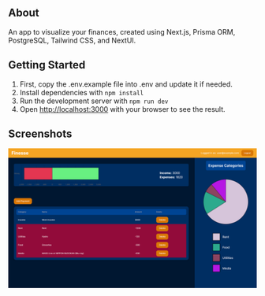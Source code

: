 ## About
An app to visualize your finances, created using Next.js, Prisma ORM, PostgreSQL, Tailwind CSS, and NextUI.

## Getting Started

1. First, copy the .env.example file into .env and update it if needed.
2. Install dependencies with `npm install`
3. Run the development server with `npm run dev`
4. Open [http://localhost:3000](http://localhost:3000) with your browser to see the result.

## Screenshots
![The app dashboard showing a bar comparing total income and expenses, as well as numerical values listed to the right of it. Below it is a table listing the user's payments, where the expenses are highlighted in red. On the right side of the screen is a chart showing the amount spent on each category, and the assigned color of each category listed below it. Along the top is a yellow-orange header that lists the app name (Finesse), the logged-in user's email (user@example.com), and a logout button.](./screenshots/dashboard.png)